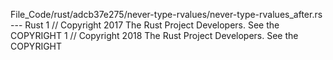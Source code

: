 File_Code/rust/adcb37e275/never-type-rvalues/never-type-rvalues_after.rs --- Rust
1 // Copyright 2017 The Rust Project Developers. See the COPYRIGHT                                                                                           1 // Copyright 2018 The Rust Project Developers. See the COPYRIGHT

